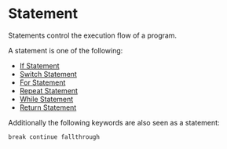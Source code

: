 # Statement

Statements control the execution flow of a program.

A statement is one of the following:
- [If Statement](/spec/grammar/statements/if-statement.html)
- [Switch Statement](/spec/grammar/statements/switch-statement.html)
- [For Statement](/spec/grammar/statements/for-statement.html)
- [Repeat Statement](/spec/grammar/statements/repeat-statement.html)
- [While Statement](/spec/grammar/statements/while-statement.html)
- [Return Statement](/spec/grammar/statements/return-statement.html)

Additionally the following keywords are also seen as a statement:
```syntek
break continue fallthrough
```
